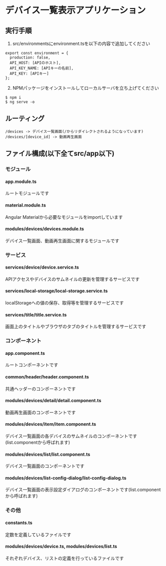 # デバイス一覧表示アプリケーション
## 実行手順
1. src/environmentsにenvironment.tsを以下の内容で追加してください
```
export const environment = {
  production: false,
  API_HOST: [APIのホスト],
  API_KEY_NAME: [APIキーの名前],
  API_KEY: [APIキー]
};
```
2. NPMパッケージをインストールしてローカルサーバを立ち上げてください
```
$ npm i
$ ng serve -o
```
## ルーティング
```
/devices -> デバイス一覧画面(/からリダイレクトされるようになっています)
/devices/[device_id] -> 動画再生画面
```
## ファイル構成(以下全てsrc/app以下)
### モジュール
#### app.module.ts
ルートモジュールです
#### material.module.ts
Angular Materialから必要なモジュールをimportしています
#### modules/devices/devices.module.ts
デバイス一覧画面、動画再生画面に関するモジュールです

### サービス
#### services/device/device.service.ts
APIアクセスやデバイスのサムネイルの更新を管理するサービスです
#### services/local-storage/local-storage.service.ts
localStorageへの値の保存、取得等を管理するサービスです
#### services/title/title.service.ts
画面上のタイトルやブラウザのタブのタイトルを管理するサービスです

### コンポーネント
#### app.component.ts
ルートコンポーネントです
#### common/header/header.component.ts
共通ヘッダーのコンポーネントです
#### modules/devices/detail/detail.component.ts
動画再生画面のコンポーネントです
#### modules/devices/item/item.component.ts
デバイス一覧画面の各デバイスのサムネイルのコンポーネントです(list.componentから呼ばれます)
#### modules/devices/list/list.component.ts
デバイス一覧画面のコンポーネントです
#### modules/devices/list-config-dialog/list-config-dialog.ts
デバイス一覧画面の表示設定ダイアログのコンポーネントです(list.componentから呼ばれます)

### その他
#### constants.ts
定数を定義しているファイルです
#### modules/devices/device.ts, modules/devices/list.ts
それぞれデバイス、リストの定義を行っているファイルです
